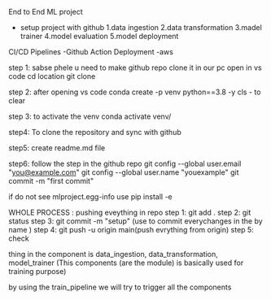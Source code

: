 End to End ML project 
- setup project with github
1.data ingestion
2.data transformation
3.madel trainer
4.model evaluation
5.model deployment

CI/CD Pipelines -Github Action
Deployment -aws

step 1: sabse phele u need to make github repo clone it in our pc open in vs code 
cd location
git clone 

step 2: after opening vs code 
conda create -p venv python==3.8 -y
cls - to clear

step 3: to activate the venv
conda activate venv/

step4: To clone the repository and sync with github

step5: create readme.md file 

step6: follow the step in the github repo
git config --global user.email "you@example.com"
git config --global user.name "youexample"
git commit -m "first commit"

if do not see mlproject.egg-info use 
pip install -e

WHOLE PROCESS : pushing eveything in repo
step 1: git add .
step 2: git status
step 3: git commit -m "setup" (use to commit everychanges in the by name )
step 4: git push -u origin main(push evrything from origin)
step 5: check 

thing in the component is data_ingestion, data_transformation, model_trainer (This components (are the module) is basically used for training purpose)

by using the train_pipeline we will try to trigger all the components